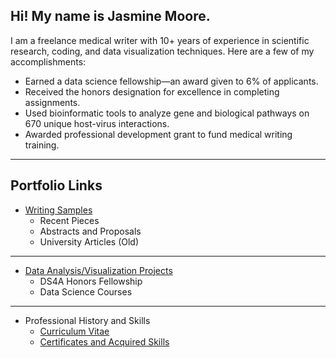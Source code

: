 
## Hi! My name is Jasmine Moore. 

I am a freelance medical writer with 10+ years of experience in scientific research, coding, and data visualization techniques. Here are a few of my accomplishments:

- Earned a data science fellowship—an award given to 6% of applicants.
- Received the honors designation for excellence in completing assignments.
- Used bioinformatic tools to analyze gene and biological pathways on 670 unique host-virus interactions.
- Awarded professional development grant to fund medical writing training.

***

## Portfolio Links

- [Writing Samples](https://jasmine-shanay.github.io/jasminemoore/writing/)
  - Recent Pieces
  - Abstracts and Proposals
  - University Articles (Old)

***

- [Data Analysis/Visualization Projects](https://jasmine-shanay.github.io/jasminemoore/data/)
  - DS4A Honors Fellowship
  - Data Science Courses

***

- Professional History and Skills
  - [Curriculum Vitae](https://profile.indeed.com/p/jasminem-zrzggdb)
  - [Certificates and Acquired Skills](https://jasmine-shanay.github.io/jasminemoore/certificates/)

